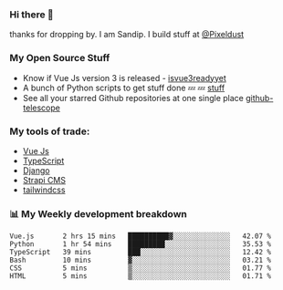 ### Hi there 👋

thanks for dropping by.
I am Sandip. I build stuff at [@Pixeldust](github.com/pixeldust-in/)

###  **My Open Source Stuff**

 - Know if Vue Js version 3 is released -  [isvue3readyyet](https://github.com/sandiprb/isvue3readyyet)
 - A bunch of Python scripts to get stuff done 💤 💤 [stuff](https://github.com/sandiprb/stuff)
 - See all your starred Github repositories at one single place [github-telescope](https://github.com/sandiprb/github-telescope)



###  **My tools of trade:**
 - [Vue Js](https://github.com/vuejs/vue/)
 - [TypeScript](https://github.com/microsoft/TypeScript)
 - [Django](github.com/django/django)
 - [Strapi CMS](github.com/strapi/strapi)
 - [tailwindcss](https://github.com/tailwindlabs/tailwindcss)


###  📊 **My Weekly development breakdown**
<!--START_SECTION:waka-->

```text
Vue.js       2 hrs 15 mins   ██████████▓░░░░░░░░░░░░░░   42.07 %
Python       1 hr 54 mins    █████████░░░░░░░░░░░░░░░░   35.53 %
TypeScript   39 mins         ███░░░░░░░░░░░░░░░░░░░░░░   12.42 %
Bash         10 mins         ▓░░░░░░░░░░░░░░░░░░░░░░░░   03.21 %
CSS          5 mins          ▒░░░░░░░░░░░░░░░░░░░░░░░░   01.77 %
HTML         5 mins          ▒░░░░░░░░░░░░░░░░░░░░░░░░   01.71 %
```

<!--END_SECTION:waka-->
